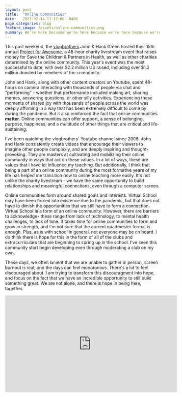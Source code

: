 ```yaml
---
layout: post
title:  "Online Communities"
date:   2021-02-14 11:12:00 -0400
page.categories: blog
feature_image: /assets/online-communities.png
summary: We're here because we're here because we're here because we're here.
---
```


This past weekend, the [vlogbrothers](https://www.youtube.com/vlogbrothers) John & Hank Green hosted their 15th annual [Project for Awesome](https://www.projectforawesome.com/about), a 48-hour charity livestream event that raises money for Save the Children & Partners in Health, as well as other charities determined by the online community. This year's event was the most successful to date, with over $2.2 million US raised, including over $1.3 million donated by members of the community.

John and Hank, along with other content creators on Youtube, spent 48-hours on camera interacting with thousands of people via chat and "performing" - whether that performance included making art, sharing memes, answering questions, or other silly activities. Experiencing these moments of shared joy with thousands of people across the world was deeply affirming in a way that has been extremely difficult to come by during the pandemic. But it also reinforced the fact that online communities **matter**. Online communities can offer support, a sense of belonging, purpose, happiness, and a multitude of other things that are critical and life-sustaining. 

I've been watching the vlogbrothers' Youtube channel since 2008. John and Hank consistently create videos that encourage their viewers to imagine other people complexly, and are deeply inspiring and thought-provoking. They are masters at cultivating and mobilizing their online community in ways that act on these values. In a lot of ways, these are values that I have let influence my teaching. But additionally, I think that being a part of an online community during the most formative years of my life has helped me transition now to online teaching more easily. It's not unlike the charity livestream - we have the same opportunity to build relationships and meaningful connections, even through a computer screen.

Online communities form around shared goals and interests. Virtual School may have been forced into existence due to the pandemic, but that does not have to dimish the opportunities that we still have to form a connection. Virtual School **is** a form of an online community. However, there are barriers to acknowledge- these range from lack of technology, to mental health challenges, to lack of time. It takes *time* for online communities to form and grow in strength, and I'm not sure that the current quadmester format is enough. Plus, as is with school in general, not everyone may be on board. I do think there is hope for this in the form of all of the clubs and extracurriculars that are beginning to spring up in the school. I've seen this community start begin developing even through moderating a club on my own. 

These days, we often lament that we are unable to gather in person, screen burnout is real, and the days can feel monotonous. There's a lot to feel discouraged about. I am trying to transform this discouragment into hope, and focus on the fact that we have an incredible opportunity to still build something great. We are not alone, and there is hope in being here, together.

<iframe width="560" height="315" src="https://www.youtube.com/embed/nGzeMNxqpYU" frameborder="0" allow="accelerometer; autoplay; clipboard-write; encrypted-media; gyroscope; picture-in-picture" allowfullscreen></iframe>